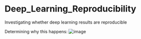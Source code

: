 # Deep_Learning_Reproducibility
Investigating whether deep learning results are reproducible

Determining why this happens:
![image](https://github.com/user-attachments/assets/5b53be61-325f-4c08-94fd-bb3111f246fc)
